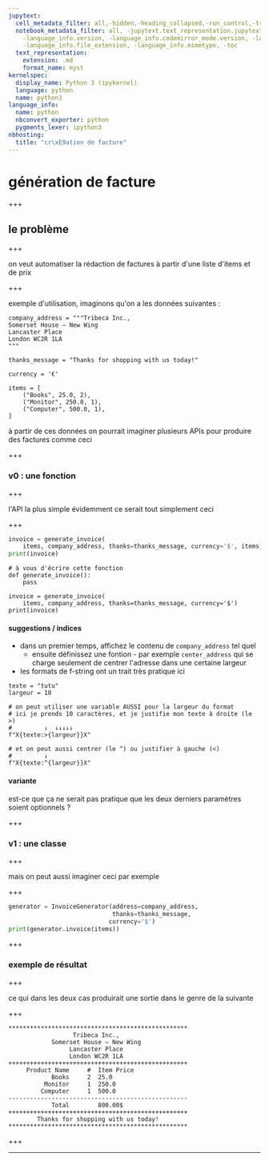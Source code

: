 ```yaml
---
jupytext:
  cell_metadata_filter: all,-hidden,-heading_collapsed,-run_control,-trusted
  notebook_metadata_filter: all, -jupytext.text_representation.jupytext_version, -jupytext.text_representation.format_version,
    -language_info.version, -language_info.codemirror_mode.version, -language_info.codemirror_mode,
    -language_info.file_extension, -language_info.mimetype, -toc
  text_representation:
    extension: .md
    format_name: myst
kernelspec:
  display_name: Python 3 (ipykernel)
  language: python
  name: python3
language_info:
  name: python
  nbconvert_exporter: python
  pygments_lexer: ipython3
nbhosting:
  title: "cr\xE9ation de facture"
---
```


# génération de facture

+++

## le problème

+++

on veut automatiser la rédaction de factures à partir d'une liste d'items et de prix

+++

exemple d'utilisation, imaginons qu'on a les données suivantes :

```{code-cell} ipython3
company_address = """Tribeca Inc.,
Somerset House – New Wing
Lancaster Place
London WC2R 1LA
"""

thanks_message = "Thanks for shopping with us today!"

currency = '€'

items = [
    ("Books", 25.0, 2),
    ("Monitor", 250.0, 1),
    ("Computer", 500.0, 1),
]
```

à partir de ces données on pourrait imaginer plusieurs APIs pour produire des factures comme ceci

+++

### v0 : une fonction

+++

l'API la plus simple évidemment ce serait tout simplement ceci

+++

```python
invoice = generate_invoice(
    items, company_address, thanks=thanks_message, currency='$', items)
print(invoice)
```

```{code-cell} ipython3
# à vous d'écrire cette fonction
def generate_invoice():
    pass
```

```{code-cell} ipython3
invoice = generate_invoice(
    items, company_address, thanks=thanks_message, currency='$')
print(invoice)
```

#### suggestions / indices

* dans un premier temps, affichez le contenu de `company_address` tel quel
  * ensuite définissez une fontion - par exemple `center_address` qui se charge seulement de centrer l'adresse dans une certaine largeur
* les formats de f-string ont un trait très pratique ici

```{code-cell} ipython3
texte = "tutu"
largeur = 10
```

```{code-cell} ipython3
# on peut utiliser une variable AUSSI pour la largeur du format
# ici je prends 10 caractères, et je justifie mon texte à droite (le >)
#         ↓  ↓↓↓↓↓
f"X{texte:>{largeur}}X"
```

```{code-cell} ipython3
# et on peut aussi centrer (le ^) ou justifier à gauche (<)
#         ↓
f"X{texte:^{largeur}}X"
```

#### variante

est-ce que ça ne serait pas pratique que les deux derniers paramètres soient optionnels ?

+++

### v1 : une classe

+++

mais on peut aussi imaginer ceci par exemple

+++

```python
generator = InvoiceGenerator(address=company_address, 
                             thanks=thanks_message,
                            currency='$')
print(generator.invoice(items))
```

+++

### exemple de résultat

+++

ce qui dans les deux cas produirait une sortie dans le genre de la suivante

+++

```
**************************************************
                  Tribeca Inc.,                   
            Somerset House – New Wing             
                 Lancaster Place                  
                 London WC2R 1LA                  
++++++++++++++++++++++++++++++++++++++++++++++++++
     Product Name     #  Item Price       
            Books     2  25.0             
          Monitor     1  250.0            
         Computer     1  500.0            
--------------------------------------------------
            Total        800.00$
++++++++++++++++++++++++++++++++++++++++++++++++++
        Thanks for shopping with us today!        
**************************************************

```

+++

---
